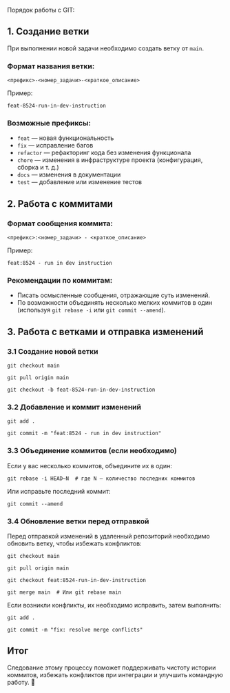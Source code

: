 

Порядок работы с GIT:

## 1. Создание ветки
 
При выполнении новой задачи необходимо создать ветку от `main`.

### Формат названия ветки:
```
<префикс>-<номер_задачи>-<краткое_описание>
```
 
Пример:
```
feat-8524-run-in-dev-instruction
```
 
### Возможные префиксы:
- `feat` — новая функциональность
- `fix` — исправление багов
- `refactor` — рефакторинг кода без изменения функционала
- `chore` — изменения в инфраструктуре проекта (конфигурация, сборка и т. д.)
- `docs` — изменения в документации
- `test` — добавление или изменение тестов
 
## 2. Работа с коммитами
 
### Формат сообщения коммита:
```
<префикс>:<номер_задачи> - <краткое_описание>
```
 
Пример:
```
feat:8524 - run in dev instruction
```
 
### Рекомендации по коммитам:
- Писать осмысленные сообщения, отражающие суть изменений.
- По возможности объединять несколько мелких коммитов в один (используя `git rebase -i` или `git commit --amend`).
 
## 3. Работа с ветками и отправка изменений
 
### 3.1 Создание новой ветки
```
git checkout main
```
```
git pull origin main
```
```
git checkout -b feat-8524-run-in-dev-instruction
```
 
### 3.2 Добавление и коммит изменений
```
git add .
```
```
git commit -m "feat:8524 - run in dev instruction"
```
 
### 3.3 Объединение коммитов (если необходимо)
Если у вас несколько коммитов, объедините их в один:
```
git rebase -i HEAD~N  # где N — количество последних коммитов
```
 
Или исправьте последний коммит:
```
git commit --amend
```
 
### 3.4 Обновление ветки перед отправкой
Перед отправкой изменений в удаленный репозиторий необходимо обновить ветку, чтобы избежать конфликтов:
```
git checkout main
```
```
git pull origin main
```
```
git checkout feat:8524-run-in-dev-instruction
```
```
git merge main  # Или git rebase main
```
Если возникли конфликты, их необходимо исправить, затем выполнить:
```
git add .
```
```
git commit -m "fix: resolve merge conflicts"
```
 
## Итог
Следование этому процессу поможет поддерживать чистоту истории коммитов, избежать конфликтов при интеграции и улучшить командную работу. 🚀
